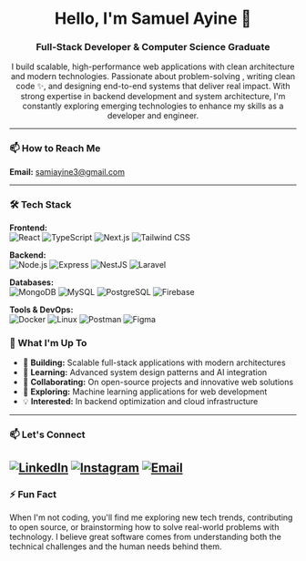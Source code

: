 <h1 align="center">Hello, I'm Samuel Ayine 👋</h1>
<h3 align="center"> Full-Stack Developer & Computer Science Graduate</h3>

<p align="center">
I build scalable, high-performance web applications with clean architecture and modern technologies. Passionate about problem-solving , writing clean code ✨, and designing end-to-end systems that deliver real impact. With strong expertise in backend development and system architecture, I'm constantly exploring emerging technologies to enhance my skills as a developer and engineer.
</p>

---

### 📫 How to Reach Me
**Email:** [samiayine3@gmail.com](mailto:samiayine3@gmail.com)

---


### 🛠️ Tech Stack

**Frontend:**  
![React](https://img.shields.io/badge/React-61DAFB?style=for-the-badge&logo=react&logoColor=black)
![TypeScript](https://img.shields.io/badge/TypeScript-3178C6?style=for-the-badge&logo=typescript&logoColor=white)
![Next.js](https://img.shields.io/badge/Next.js-000000?style=for-the-badge&logo=next.js&logoColor=white)
![Tailwind CSS](https://img.shields.io/badge/Tailwind_CSS-38B2AC?style=for-the-badge&logo=tailwind-css&logoColor=white)

**Backend:**  
![Node.js](https://img.shields.io/badge/Node.js-339933?style=for-the-badge&logo=nodedotjs&logoColor=white)
![Express](https://img.shields.io/badge/Express-000000?style=for-the-badge&logo=express&logoColor=white)
![NestJS](https://img.shields.io/badge/NestJS-E0234E?style=for-the-badge&logo=nestjs&logoColor=white)
![Laravel](https://img.shields.io/badge/Laravel-FF2D20?style=for-the-badge&logo=laravel&logoColor=white)

**Databases:**  
![MongoDB](https://img.shields.io/badge/MongoDB-47A248?style=for-the-badge&logo=mongodb&logoColor=white)
![MySQL](https://img.shields.io/badge/MySQL-4479A1?style=for-the-badge&logo=mysql&logoColor=white)
![PostgreSQL](https://img.shields.io/badge/PostgreSQL-4169E1?style=for-the-badge&logo=postgresql&logoColor=white)
![Firebase](https://img.shields.io/badge/Firebase-FFCA28?style=for-the-badge&logo=firebase&logoColor=black)

**Tools & DevOps:**  
![Docker](https://img.shields.io/badge/Docker-2496ED?style=for-the-badge&logo=docker&logoColor=white)
![Linux](https://img.shields.io/badge/Linux-FCC624?style=for-the-badge&logo=linux&logoColor=black)
![Postman](https://img.shields.io/badge/Postman-FF6C37?style=for-the-badge&logo=postman&logoColor=white)
![Figma](https://img.shields.io/badge/Figma-F24E1E?style=for-the-badge&logo=figma&logoColor=white)



### 🌱 What I'm Up To

- 🔭 **Building:** Scalable full-stack applications with modern architectures
- 🌱 **Learning:** Advanced system design patterns and AI integration
- 👯 **Collaborating:** On open-source projects and innovative web solutions
- 🤔 **Exploring:** Machine learning applications for web development
- 💡 **Interested:** In backend optimization and cloud infrastructure

---
### 📫 Let's Connect

[![LinkedIn](https://img.shields.io/badge/LinkedIn-0A66C2?style=for-the-badge&logo=linkedin&logoColor=white)](https://linkedin.com/in/samuel-ayine)
[![Instagram](https://img.shields.io/badge/Instagram-E4405F?style=for-the-badge&logo=instagram&logoColor=white)](https://instagram.com/sam_ayine)
[![Email](https://img.shields.io/badge/Gmail-D14836?style=for-the-badge&logo=gmail&logoColor=white)](mailto:samiayine3@gmail.com)
---

### ⚡ Fun Fact

When I'm not coding, you'll find me exploring new tech trends, contributing to open source, or brainstorming how to solve real-world problems with technology. I believe great software comes from understanding both the technical challenges and the human needs behind them.

